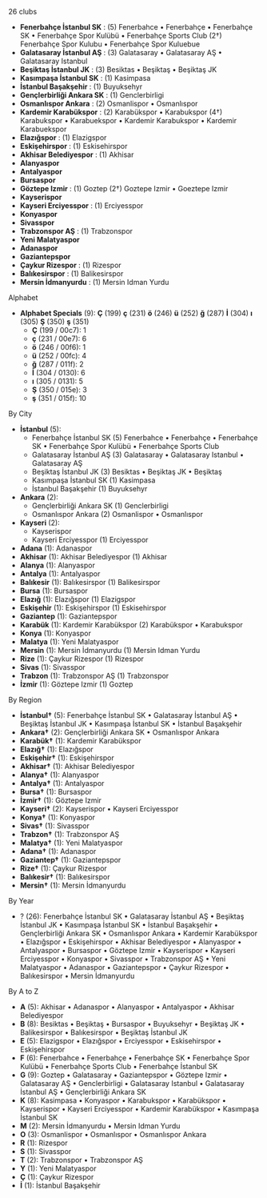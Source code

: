 26 clubs

- **Fenerbahçe İstanbul SK** : (5) Fenerbahce • Fenerbahçe • Fenerbahçe SK • Fenerbahçe Spor Kulübü • Fenerbahçe Sports Club (2†) Fenerbahçe Spor Kulubu • Fenerbahçe Spor Kuluebue
- **Galatasaray İstanbul AŞ** : (3) Galatasaray • Galatasaray AŞ • Galatasaray Istanbul
- **Beşiktaş İstanbul JK** : (3) Besiktas • Beşiktaş • Beşiktaş JK
- **Kasımpaşa İstanbul SK** : (1) Kasimpasa
- **İstanbul Başakşehir** : (1) Buyuksehyr
- **Gençlerbirliği Ankara SK** : (1) Genclerbirligi
- **Osmanlıspor Ankara** : (2) Osmanlispor • Osmanlıspor
- **Kardemir Karabükspor** : (2) Karabükspor • Karabukspor (4†) Karabukspor • Karabuekspor • Kardemir Karabukspor • Kardemir Karabuekspor
- **Elazığspor** : (1) Elazigspor
- **Eskişehirspor** : (1) Eskisehirspor
- **Akhisar Belediyespor** : (1) Akhisar
- **Alanyaspor**
- **Antalyaspor**
- **Bursaspor**
- **Göztepe Izmir** : (1) Goztep (2†) Goztepe Izmir • Goeztepe Izmir
- **Kayserispor**
- **Kayseri Erciyesspor** : (1) Erciyesspor
- **Konyaspor**
- **Sivasspor**
- **Trabzonspor AŞ** : (1) Trabzonspor
- **Yeni Malatyaspor**
- **Adanaspor**
- **Gaziantepspor**
- **Çaykur Rizespor** : (1) Rizespor
- **Balıkesirspor** : (1) Balikesirspor
- **Mersin İdmanyurdu** : (1) Mersin Idman Yurdu




Alphabet

- **Alphabet Specials** (9):  **Ç** (199) **ç** (231) **ö** (246) **ü** (252) **ğ** (287) **İ** (304) **ı** (305) **Ş** (350) **ş** (351)
  - **Ç** (199 / 00c7): 1
  - **ç** (231 / 00e7): 6
  - **ö** (246 / 00f6): 1
  - **ü** (252 / 00fc): 4
  - **ğ** (287 / 011f): 2
  - **İ** (304 / 0130): 6
  - **ı** (305 / 0131): 5
  - **Ş** (350 / 015e): 3
  - **ş** (351 / 015f): 10




By City

- **İstanbul** (5): 
  - Fenerbahçe İstanbul SK  (5) Fenerbahce • Fenerbahçe • Fenerbahçe SK • Fenerbahçe Spor Kulübü • Fenerbahçe Sports Club
  - Galatasaray İstanbul AŞ  (3) Galatasaray • Galatasaray Istanbul • Galatasaray AŞ
  - Beşiktaş İstanbul JK  (3) Besiktas • Beşiktaş JK • Beşiktaş
  - Kasımpaşa İstanbul SK  (1) Kasimpasa
  - İstanbul Başakşehir  (1) Buyuksehyr
- **Ankara** (2): 
  - Gençlerbirliği Ankara SK  (1) Genclerbirligi
  - Osmanlıspor Ankara  (2) Osmanlispor • Osmanlıspor
- **Kayseri** (2): 
  - Kayserispor 
  - Kayseri Erciyesspor  (1) Erciyesspor
- **Adana** (1): Adanaspor 
- **Akhisar** (1): Akhisar Belediyespor  (1) Akhisar
- **Alanya** (1): Alanyaspor 
- **Antalya** (1): Antalyaspor 
- **Balıkesir** (1): Balıkesirspor  (1) Balikesirspor
- **Bursa** (1): Bursaspor 
- **Elazığ** (1): Elazığspor  (1) Elazigspor
- **Eskişehir** (1): Eskişehirspor  (1) Eskisehirspor
- **Gaziantep** (1): Gaziantepspor 
- **Karabük** (1): Kardemir Karabükspor  (2) Karabükspor • Karabukspor
- **Konya** (1): Konyaspor 
- **Malatya** (1): Yeni Malatyaspor 
- **Mersin** (1): Mersin İdmanyurdu  (1) Mersin Idman Yurdu
- **Rize** (1): Çaykur Rizespor  (1) Rizespor
- **Sivas** (1): Sivasspor 
- **Trabzon** (1): Trabzonspor AŞ  (1) Trabzonspor
- **İzmir** (1): Göztepe Izmir  (1) Goztep




By Region

- **İstanbul†** (5):   Fenerbahçe İstanbul SK • Galatasaray İstanbul AŞ • Beşiktaş İstanbul JK • Kasımpaşa İstanbul SK • İstanbul Başakşehir
- **Ankara†** (2):   Gençlerbirliği Ankara SK • Osmanlıspor Ankara
- **Karabük†** (1):   Kardemir Karabükspor
- **Elazığ†** (1):   Elazığspor
- **Eskişehir†** (1):   Eskişehirspor
- **Akhisar†** (1):   Akhisar Belediyespor
- **Alanya†** (1):   Alanyaspor
- **Antalya†** (1):   Antalyaspor
- **Bursa†** (1):   Bursaspor
- **İzmir†** (1):   Göztepe Izmir
- **Kayseri†** (2):   Kayserispor • Kayseri Erciyesspor
- **Konya†** (1):   Konyaspor
- **Sivas†** (1):   Sivasspor
- **Trabzon†** (1):   Trabzonspor AŞ
- **Malatya†** (1):   Yeni Malatyaspor
- **Adana†** (1):   Adanaspor
- **Gaziantep†** (1):   Gaziantepspor
- **Rize†** (1):   Çaykur Rizespor
- **Balıkesir†** (1):   Balıkesirspor
- **Mersin†** (1):   Mersin İdmanyurdu




By Year

- ? (26):   Fenerbahçe İstanbul SK • Galatasaray İstanbul AŞ • Beşiktaş İstanbul JK • Kasımpaşa İstanbul SK • İstanbul Başakşehir • Gençlerbirliği Ankara SK • Osmanlıspor Ankara • Kardemir Karabükspor • Elazığspor • Eskişehirspor • Akhisar Belediyespor • Alanyaspor • Antalyaspor • Bursaspor • Göztepe Izmir • Kayserispor • Kayseri Erciyesspor • Konyaspor • Sivasspor • Trabzonspor AŞ • Yeni Malatyaspor • Adanaspor • Gaziantepspor • Çaykur Rizespor • Balıkesirspor • Mersin İdmanyurdu






By A to Z

- **A** (5): Akhisar • Adanaspor • Alanyaspor • Antalyaspor • Akhisar Belediyespor
- **B** (8): Besiktas • Beşiktaş • Bursaspor • Buyuksehyr • Beşiktaş JK • Balikesirspor • Balıkesirspor • Beşiktaş İstanbul JK
- **E** (5): Elazigspor • Elazığspor • Erciyesspor • Eskisehirspor • Eskişehirspor
- **F** (6): Fenerbahce • Fenerbahçe • Fenerbahçe SK • Fenerbahçe Spor Kulübü • Fenerbahçe Sports Club • Fenerbahçe İstanbul SK
- **G** (9): Goztep • Galatasaray • Gaziantepspor • Göztepe Izmir • Galatasaray AŞ • Genclerbirligi • Galatasaray Istanbul • Galatasaray İstanbul AŞ • Gençlerbirliği Ankara SK
- **K** (8): Kasimpasa • Konyaspor • Karabukspor • Karabükspor • Kayserispor • Kayseri Erciyesspor • Kardemir Karabükspor • Kasımpaşa İstanbul SK
- **M** (2): Mersin İdmanyurdu • Mersin Idman Yurdu
- **O** (3): Osmanlispor • Osmanlıspor • Osmanlıspor Ankara
- **R** (1): Rizespor
- **S** (1): Sivasspor
- **T** (2): Trabzonspor • Trabzonspor AŞ
- **Y** (1): Yeni Malatyaspor
- **Ç** (1): Çaykur Rizespor
- **İ** (1): İstanbul Başakşehir




